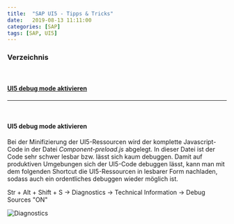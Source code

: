 ```yaml
---
title:  "SAP UI5 - Tipps & Tricks"
date:   2019-08-13 11:11:00
categories: [SAP]
tags: [SAP, UI5]
---
```


### Verzeichnis
<br>

#### [UI5 debug mode aktivieren](#debug_mode)
***
<br>


#### **UI5 debug mode aktivieren** <a name="debug_mode"></a>
Bei der Minifizierung der UI5-Ressourcen wird der komplette Javascript-Code in der Datei *Component-preload.js* abgelegt. In dieser Datei ist der Code sehr schwer lesbar bzw. lässt sich kaum debuggen. Damit auf produktiven Umgebungen sich der UI5-Code debuggen lässt, kann man mit dem folgenden Shortcut die UI5-Ressourcen in lesbarer Form nachladen, sodass auch ein ordentliches debuggen wieder möglich ist.

Str + Alt + Shift + S &rarr; Diagnostics &rarr; Technical Information &rarr; Debug Sources "ON"

![Diagnostics](/knowledgevault/images/screenshot/ui5_diagnostics.PNG "UI5 Diagnostics")


